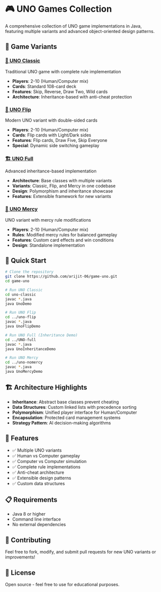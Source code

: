 # 🎮 UNO Games Collection

A comprehensive collection of UNO game implementations in Java, featuring multiple variants and advanced object-oriented design patterns.

## 🎯 Game Variants

### [🔴 UNO Classic](./uno-classic/)
Traditional UNO game with complete rule implementation
- **Players**: 2-10 (Human/Computer mix)
- **Cards**: Standard 108-card deck
- **Features**: Skip, Reverse, Draw Two, Wild cards
- **Architecture**: Inheritance-based with anti-cheat protection

### [🔄 UNO Flip](./uno-flip/)
Modern UNO variant with double-sided cards
- **Players**: 2-10 (Human/Computer mix)
- **Cards**: Flip cards with Light/Dark sides
- **Features**: Flip cards, Draw Five, Skip Everyone
- **Special**: Dynamic side switching gameplay

### [🏗️ UNO Full](./UNO-full/)
Advanced inheritance-based implementation
- **Architecture**: Base classes with multiple variants
- **Variants**: Classic, Flip, and Mercy in one codebase
- **Design**: Polymorphism and inheritance showcase
- **Features**: Extensible framework for new variants

### [💙 UNO Mercy](./uno-nomercy/)
UNO variant with mercy rule modifications
- **Players**: 2-10 (Human/Computer mix)
- **Rules**: Modified mercy rules for balanced gameplay
- **Features**: Custom card effects and win conditions
- **Design**: Standalone implementation

## 🚀 Quick Start

```bash
# Clone the repository
git clone https://github.com/arijit-06/game-uno.git
cd game-uno

# Run UNO Classic
cd uno-classic
javac *.java
java UnoDemo

# Run UNO Flip
cd ../uno-flip
javac *.java
java UnoFlipDemo

# Run UNO Full (Inheritance Demo)
cd ../UNO-full
javac *.java
java UnoInheritanceDemo

# Run UNO Mercy
cd ../uno-nomercy
javac *.java
java UnoMercyDemo
```

## 🏗️ Architecture Highlights

- **Inheritance**: Abstract base classes prevent cheating
- **Data Structures**: Custom linked lists with precedence sorting
- **Polymorphism**: Unified player interface for Human/Computer
- **Encapsulation**: Protected card management systems
- **Strategy Pattern**: AI decision-making algorithms

## 🎲 Features

- ✅ Multiple UNO variants
- ✅ Human vs Computer gameplay
- ✅ Computer vs Computer simulation
- ✅ Complete rule implementations
- ✅ Anti-cheat architecture
- ✅ Extensible design patterns
- ✅ Custom data structures

## 📋 Requirements

- Java 8 or higher
- Command line interface
- No external dependencies

## 🤝 Contributing

Feel free to fork, modify, and submit pull requests for new UNO variants or improvements!

## 📄 License

Open source - feel free to use for educational purposes.